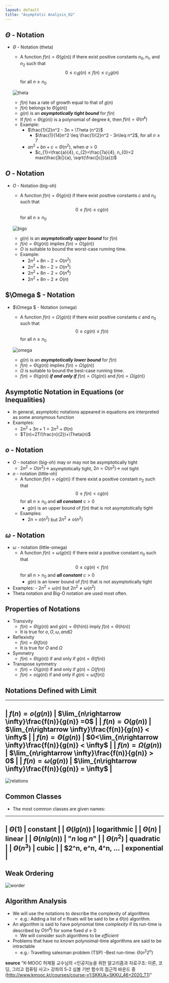 ```yaml
---
layout: default
title: "Asymptotic Analysis_02"
---
```

## $\Theta$ - Notation
  - $\Theta$ - Notation (theta)
    - A function $f(n)=\Theta(g(n))$ if there exist positive constants $n_{0}, n_{1}$, and $n_{2}$ such that
    $$ 0 \leq c_{1}g(n) \leq f(n) \leq c_{2}g(n) $$
    for all $n \geq n_{0}$
    
    ![theta](_posts/Data-Structure/Lecture5/theta.png)
    
    - $f(n)$ has a rate of growth equal to that of $g(n)$
    - $f(n)$ belongs to $\Theta(g(n))$
    - $g(n)$ is an _**asymptotically tight bound**_ for $f(n)$
    - If $f(n)=\Theta(g(n))$ is a polynomial of degree _k_, then $f(n)=\Theta(n^k)$
    - Example:
      - $\frac{1}{2}n^2 - 3n = \Theta (n^2)$
        - $\frac{1}{14}n^2 \leq \frac{1}{2}n^2 - 3n\leq n^2$, for all $n\geq 7$
      - $an^2+bn+c=\Theta(n^2)$, when $a>0$
        - $c_{1}=\frac{a}{4}, c_{2}=\frac{7a}{4}, n_{0}=2 max(\frac{|b|}{a}, \sqrt{\frac{|c|}{a}})$
## _O_ - Notation
  - _O_ - Notation (big-oh)
    - A function $f(n)=\Theta(g(n))$ if there exist positive constants $c$ and $n_{0}$ such that
     $$ 0 \leq f(n) \leq cg(n) $$
     for all $n \geq n_{0}$
     
    ![bigo](_posts/Data-Structure/Lecture5/bigo.png)
     
    - $g(n)$ is an _**asymptotically upper bound**_ for $f(n)$ 
    - $f(n)=\Theta(g(n))$ implies $f(n)=O(g(n))$
    - $O$ is suitable to bound the worst-case running time.
    - Example:
      - $2n^2+8n-2=O(n^2)$
      - $2n^2+8n-2=O(n^3)$
      - $2n^2+8n-2=O(n^4)$ 
      - $2n^2+8n-2\neq O(n)$
## $\Omega $ - Notation
  - $\Omega $ - Notation (omega)
    - A function $f(n)=\Omega(g(n))$ if there exist positive constants $c$ and $n_{0}$ such that
     $$ 0 \leq cg(n) \leq f(n) $$
     for all $n \geq n_{0}$
    
    ![omega](_posts/Data-Structure/Lecture5/omega.png)
    
    - $g(n)$ is an _**asymptotically lower bound**_ for $f(n)$ 
    - $f(n)=\Theta(g(n))$ implies $f(n)=\Omega(g(n))$
    - $\Omega$ is suitable to bound the best-case running time.
    - $f(n)=\Theta(g(n))$ _**if and only if**_ $f(n)=O(g(n))$ and $f(n)=\Omega(g(n))$
## Asymptotic Notation in Equations (or Inequalities)
  - In general, asymptotic notations appeared in equations are interpreted as some anonymous function
  - Examples:
    - $2n^2+3n+1 = 2n^2+\Theta(n)$
    - $T(n)=2T(\frac{n}{2})+\Theta(n)$
## _o_ - Notation
- _O_ - notation (big-oh) may or may not be asymptotically tight
  - $2n^2 =O(n^2)\rightarrow$ asymptotically tight, $2n= O(n^2)\rightarrow$ not tight 
- _o_ - notation (little-oh)
  - A function $f(n)=o(g(n))$ if there exist a positive constant $n_{2}$ such that
  $$ 0 \leq f(n) < cg(n) $$
  for all $n \geq n_{0}$ and _**all constant**_ $c>0$
    - $g(n)$ is an upper bound of $f(n)$ that is not asymptotically tight
  - Examples:
    - $2n=o(n^2)$ but $2n^2\neq o(n^2)$
## $\omega$ - Notation
  - $\omega$ - notation (little-omega)
    - A function $f(n)=\omega(g(n))$ if there exist a positive constant $n_{0}$ such that
      $$ 0 \leq cg(n) < f(n) $$
      for all $n > n_{0}$ and _**all constant**_ $c>0$
        - $g(n)$ is an lower bound of $f(n)$ that is not asymptotically tight
   - Examples:
    - $2n^2=\omega(n)$ but $2n^2\neq \omega(n^2)$
- Theta notation and Big-O notation are used most often.
## Properties of Notations
  - Transivity
    - $f(n)=\Theta(g(n))$ and $g(n)=\Theta(h(n))$ imply $f(n)=\Theta(h(n))$
    - It is true for $o, O, \omega, and \Omega$
  - Reflexivity
    - $f(n)=\Theta(f(n))$
    - It is true for $O$ and $\Omega$
  - Symmetry
    - $f(n)=\Theta(g(n))$ if and only if $g(n)=\Theta(f(n))$
  - Transpose symmetry
    - $f(n)=O(g(n))$ if and only if $g(n)=\Omega(f(n))$
    - $f(n)=o(g(n))$ if and only if $g(n)=\omega(f(n))$
## Notations Defined with Limit
---
  | $f(n)=o(g(n))$ | $\lim_{n\rightarrow \infty}\frac{f(n)}{g(n)} =0$ |
  | $f(n)=O(g(n))$ | $\lim_{n\rightarrow \infty}\frac{f(n)}{g(n)} < \infty$ |
  | $f(n)=\Theta(g(n))$ | $0<\lim_{n\rightarrow \infty}\frac{f(n)}{g(n)} < \infty$ |
  | $f(n)=\Omega(g(n))$ | $\lim_{n\rightarrow \infty}\frac{f(n)}{g(n)} > 0$ |
  | $f(n)=\omega(g(n))$ | $\lim_{n\rightarrow \infty}\frac{f(n)}{g(n)} = \infty$ |
---  
  ![relations](_posts/Data-Structure/Lecture5/relations.png)
  
## Common Classes
- The most common classes are given names:
---
  | $\Theta(1)$ | constant |
  | $\Theta(lg(n))$ | logarithmic |
  | $\Theta(n)$ | linear |
  | $\Theta(n lg(n))$ | "_n_ log _n_" |
  | $\Theta(n^2)$ | quadratic |
  | $\Theta(n^3)$ | cubic |
  | $2^n, e^n, 4^n, ... | exponential |
---
## Weak Ordering
![worder](\worder.png)
## Algorithm Analysis
- We will use the notations to describe the complexity of algorithms
  - e.g.: Adding a list of _n_ floats will be said to be a $\Theta(n)$ algorithm.
- An algorithm is said to have polynomial time _complexity_ if its run-time is described by $O(n^d)$ for some fixed $d\geq 0$
  - We will consider such algorithms to be _efficient_
- Problems that have no known polynoimal-time algorithms are said to be intractable
  - e.g.: Travelling salesman problem (TSP)
    -Best run-time: $\Theta(n^{2}2^{n})$

**source**
"K-MOOC 허재필 교수님의 <인공지능을 위한 알고리즘과 자료구조: 이론, 코딩, 그리고 컴퓨팅 사고>
강좌의 5-2 심볼 기반 함수의 점근적 바운드 중(http://www.kmooc.kr/courses/course-v1:SKKUk+SKKU_46+2020_T1)"
